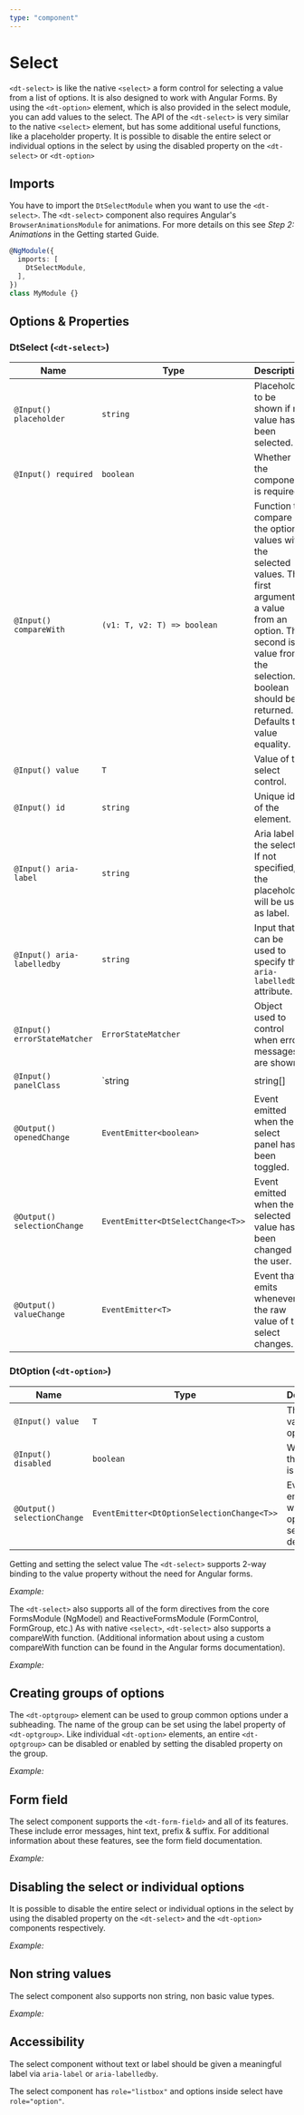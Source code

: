 ```yaml
---
type: "component"
---
```


# Select

`<dt-select>` is like the native `<select>` a form control for selecting a value from a list of options. It is also designed to work with Angular Forms. By using the `<dt-option>` element, which is also provided in the select module, you can add values to the select. The API of the `<dt-select>` is very similar to the native `<select>` element, but has some additional useful functions, like a placeholder property. It is possible to disable the entire select or individual options in the select by using the disabled property on the `<dt-select>` or `<dt-option>`

<docs-source-example example="SelectDefaultExample"></docs-source-example>

## Imports

You have to import the `DtSelectModule` when you want to use the `<dt-select>`.
The `<dt-select>` component also requires Angular's `BrowserAnimationsModule` for animations. For more details on this see *Step 2: Animations* in the Getting started Guide.

```typescript
@NgModule({
  imports: [
    DtSelectModule,
  ],
})
class MyModule {}
```

## Options & Properties

### DtSelect (`<dt-select>`)
| Name | Type | Description |
| --- | --- | --- |
| `@Input() placeholder` | `string` | Placeholder to be shown if no value has been selected. |
| `@Input() required` | `boolean` | Whether the component is required. |
| `@Input() compareWith` | `(v1: T, v2: T) => boolean` | Function to compare the option values with the selected values. The first argument is a value from an option. The second is a value from the selection. A boolean should be returned. Defaults to value equality. |
| `@Input() value` | `T` | Value of the select control. |
| `@Input() id` | `string` | Unique id of the element. |
| `@Input() aria-label` | `string` | Aria label of the select. If not specified, the placeholder will be used as label. |
| `@Input() aria-labelledby` | `string` | Input that can be used to specify the `aria-labelledby` attribute. |
| `@Input() errorStateMatcher` | `ErrorStateMatcher` | Object used to control when error messages are shown. |
| `@Input() panelClass` | `string | string[] | Set<string> | { [key: string]: any }` | Classes to be passed to the select panel. Supports the same syntax as `ngClass`. |
| `@Output() openedChange` | `EventEmitter<boolean>` | Event emitted when the select panel has been toggled. |
| `@Output() selectionChange` | `EventEmitter<DtSelectChange<T>>` | Event emitted when the selected value has been changed by the user. |
| `@Output() valueChange` | `EventEmitter<T>` | Event that emits whenever the raw value of the select changes. |

### DtOption (`<dt-option>`)
| Name | Type | Description |
| --- | --- | --- |
| `@Input() value` | `T` | The form value of the option. |
| `@Input() disabled` | `boolean` | Whether the option is disabled. |
| `@Output() selectionChange` | `EventEmitter<DtOptionSelectionChange<T>>` | Event emitted when the option is selected or deselected. |

Getting and setting the select value
The `<dt-select>` supports 2-way binding to the value property without the need for Angular forms.

*Example:*
<docs-source-example example="SelectValueExample"></docs-source-example>

The `<dt-select>` also supports all of the form directives from the core FormsModule (NgModel) and ReactiveFormsModule (FormControl, FormGroup, etc.) As with native `<select>`, `<dt-select>` also supports a compareWith function. (Additional information about using a custom compareWith function can be found in the Angular forms documentation).

*Example:*
<docs-source-example example="SelectFormsExample"></docs-source-example>

## Creating groups of options
The `<dt-optgroup>` element can be used to group common options under a subheading. The name of the group can be set using the label property of `<dt-optgroup>`. Like individual `<dt-option>` elements, an entire `<dt-optgroup>` can be disabled or enabled by setting the disabled property on the group.

*Example:*
<docs-source-example example="SelectGroupsExample"></docs-source-example>

## Form field
The select component supports the `<dt-form-field>` and all of its features. These include error messages, hint text, prefix & suffix. For additional information about these features, see the form field documentation.

*Example:*
<docs-source-example example="SelectFormFieldExample"></docs-source-example>

## Disabling the select or individual options
It is possible to disable the entire select or individual options in the select by using the disabled property on the `<dt-select>` and the `<dt-option>` components respectively.

*Example:*
<docs-source-example example="SelectDisabledExample"></docs-source-example>

## Non string values
The select component also supports non string, non basic value types.

*Example:*
<docs-source-example example="SelectComplexValueExample"></docs-source-example>

## Accessibility
The select component without text or label should be given a meaningful label via `aria-label` or `aria-labelledby`.

The select component has `role="listbox"` and options inside select have `role="option"`.
